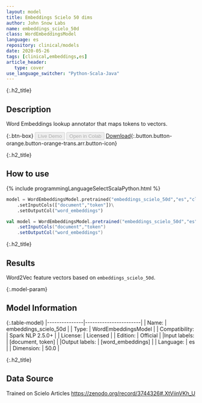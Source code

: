 ```yaml
---
layout: model
title: Embeddings Scielo 50 dims
author: John Snow Labs
name: embeddings_scielo_50d
class: WordEmbeddingsModel
language: es
repository: clinical/models
date: 2020-05-26
tags: [clinical,embeddings,es]
article_header:
   type: cover
use_language_switcher: "Python-Scala-Java"
---
```


{:.h2_title}
## Description
Word Embeddings lookup annotator that maps tokens to vectors.

{:.btn-box}
<button class="button button-orange" disabled>Live Demo</button>
<button class="button button-orange" disabled>Open in Colab</button>
[Download](https://s3.amazonaws.com/auxdata.johnsnowlabs.com/clinical/models/embeddings_scielo_50d_es_2.5.0_2.4_1590467114993.zip){:.button.button-orange.button-orange-trans.arr.button-icon}

{:.h2_title}
## How to use 
<div class="tabs-box" markdown="1">

{% include programmingLanguageSelectScalaPython.html %}

```python
model = WordEmbeddingsModel.pretrained("embeddings_scielo_50d","es","clinical/models")\
	.setInputCols(["document","token"])\
	.setOutputCol("word_embeddings")
```

```scala
val model = WordEmbeddingsModel.pretrained("embeddings_scielo_50d","es","clinical/models")
	.setInputCols("document","token")
	.setOutputCol("word_embeddings")
```
</div>

{:.h2_title}
## Results 
Word2Vec feature vectors based on ``embeddings_scielo_50d``.

{:.model-param}
## Model Information

{:.table-model}
|---------------|-----------------------|
| Name:          | embeddings_scielo_50d |
| Type:   | WordEmbeddingsModel   |
| Compatibility: | Spark NLP 2.5.0+                |
| License:       | Licensed              |
| Edition:       | Official            |
|Input labels:        | [document, token]       |
|Output labels:       | [word_embeddings]       |
| Language:      | es                    |
| Dimension:    | 50.0                  |

{:.h2_title}
## Data Source
Trained on Scielo Articles
https://zenodo.org/record/3744326#.XtViinVKh_U